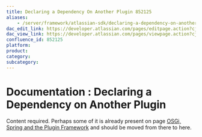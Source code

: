 ```yaml
---
title: Declaring a Dependency On Another Plugin 852125
aliases:
    - /server/framework/atlassian-sdk/declaring-a-dependency-on-another-plugin-852125.html
dac_edit_link: https://developer.atlassian.com/pages/editpage.action?cjm=wozere&pageId=852125
dac_view_link: https://developer.atlassian.com/pages/viewpage.action?cjm=wozere&pageId=852125
confluence_id: 852125
platform:
product:
category:
subcategory:
---
```

# Documentation : Declaring a Dependency on Another Plugin

Content required. Perhaps some of it is already present on page [OSGi, Spring and the Plugin Framework](/server/framework/atlassian-sdk/852146.html) and should be moved from there to here.
















































































































































































































































































































